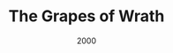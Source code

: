 ---
layout: productions
title: The Grapes of Wrath
date: 2000
featured_image:
Theatre: Players by the Sea
cast:
crew:
- Director: Michael Lipp
---